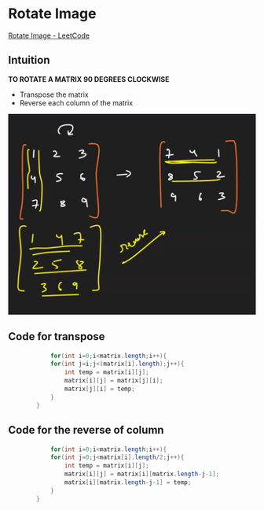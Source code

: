# Rotate Image

[Rotate Image - LeetCode](https://leetcode.com/problems/rotate-image/)

## Intuition

**TO ROTATE A MATRIX 90 DEGREES CLOCKWISE**

- Transpose the matrix
- Reverse each column of the matrix

![Untitled](Rotate%20Image%2073f04c0150314a63a11e15eeb5f871a8/Untitled.png)

## Code for transpose

```java
			for(int i=0;i<matrix.length;i++){
            for(int j=i;j<(matrix[i].length);j++){
                int temp = matrix[i][j];
                matrix[i][j] = matrix[j][i];
                matrix[j][i] = temp;
            }
        }
```

## Code for the reverse of column

```java
			for(int i=0;i<matrix.length;i++){
            for(int j=0;j<matrix[i].length/2;j++){
                int temp = matrix[i][j];
                matrix[i][j] = matrix[i][matrix.length-j-1];
                matrix[i][matrix.length-j-1] = temp;
            }
        }
```